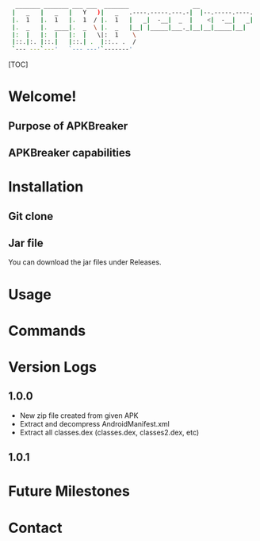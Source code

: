 ```bash
  _______ _______ ___ ___  _______                  __               
 |   _   |   _   |   Y   )|   _   .----.-----.---.-|  |--.-----.----.
 |.  1   |.  1   |.  1  / |.  1   |   _|  -__|  _  |    <|  -__|   _|
 |.  _   |.  ____|.  _  \ |.  _   |__| |_____|___._|__|__|_____|__|  
 |:  |   |:  |   |:  |   \|:  1    \                                 
 |::.|:. |::.|   |::.| .  |::.. .  /                                 
 `--- ---`---'   `--- ---'`-------'
```

[TOC]

# Welcome!

## 	Purpose of APKBreaker

## 	APKBreaker capabilities

# Installation

## Git clone

## Jar file

You can download the jar files under Releases.

# Usage

# Commands

# Version Logs

## 	1.0.0

- New zip file created from given APK
- Extract and decompress AndroidManifest.xml
- Extract all classes.dex (classes.dex, classes2.dex, etc) 

## 1.0.1



# Future Milestones

# Contact